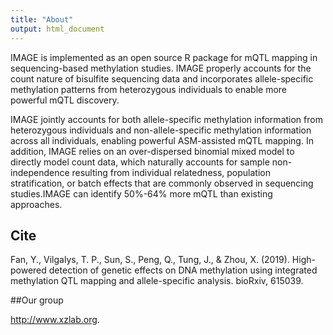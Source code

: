 ```yaml
---
title: "About"
output: html_document
---
```





IMAGE is implemented as an open source R package for mQTL mapping in sequencing-based methylation studies. IMAGE properly accounts for the count nature of bisulfite sequencing data and incorporates allele-specific methylation patterns from heterozygous individuals to enable more powerful mQTL discovery. 

IMAGE jointly accounts for both allele-specific methylation information from heterozygous individuals and non-allele-specific methylation information across all individuals, enabling powerful ASM-assisted mQTL mapping. In addition, IMAGE relies on an over-dispersed binomial mixed model to directly model count data, which naturally accounts for sample non-independence resulting from individual relatedness, population stratification, or batch effects that are commonly observed in sequencing studies.IMAGE can identify 50%-64% more mQTL than existing approaches.

## Cite 

Fan, Y., Vilgalys, T. P., Sun, S., Peng, Q., Tung, J., & Zhou, X. (2019). High-powered detection of genetic effects on DNA methylation using integrated methylation QTL mapping and allele-specific analysis. bioRxiv, 615039.

##Our group

 <http://www.xzlab.org>.
